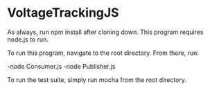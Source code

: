 # VoltageTrackingJS

As always, run npm install after cloning down. This program requires node.js to run.

To run this program, navigate to the root directory. From there, run:

-node Consumer.js
-node Publisher.js

To run the test suite, simply run mocha from the root directory.

